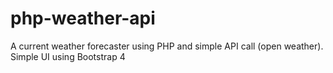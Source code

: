 # php-weather-api
A current weather forecaster using PHP and simple API call (open weather). Simple UI using Bootstrap 4
